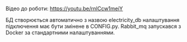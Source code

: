 Відео до роботи: https://youtu.be/rnlCcw1meiY


БД створюється автоматично з назвою electricity_db налаштування підключення має бути змінене в CONFIG.py. 
Rabbit_mq запускався з Docker за стандартними налаштуваннями.

